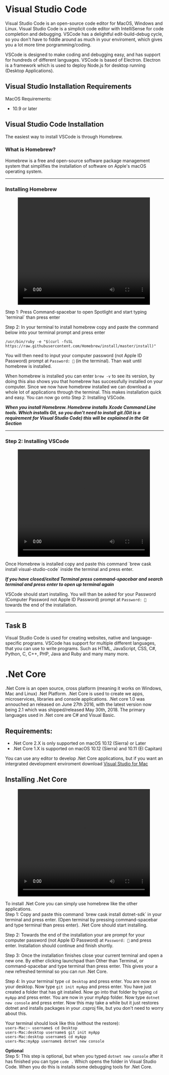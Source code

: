 # Visual Studio Code
Visual Studio Code is an open-source code editor for MacOS, Windows and Linux. Visual Studio Code is a simplicit code editor with IntelliSense for code completion and debugging. VSCode has a delightful edit-build-debug cycle, so you don't have to fiddle around as much in your enviroment, which gives you a lot more time porgramming/coding.

VSCode is designed to make coding and debugging easy, and has support for hundreds of different languages. VSCode is based of Electron. Electron is a framework which is used to deploy Node.js for desktop running (Desktop Applications).

## Visual Studio Installation Requirements
MacOS Requirements:
- 10.9 or later

## Visual Studio Code Installation
The easiest way to install VSCode is through Homebrew.

### What is Homebrew?
Homebrew is a free and open-source software package management system that simplifies the installation of software on Apple's macOS operating system. 

---

### Installing Homebrew
<figure class="video_container">
  <video width="420" height="340" border="5" autoplay="true" loop="true">
    <source src="videos/hombrew-install.mp4" type="video/mp4">
  </video>
</figure>
Step 1: Press Command-spacebar to open Spotlight and start typing `terminal` than press enter

Step 2: In your terminal to install homebrew copy and paste the command below into your terminal prompt and press enter

`
/usr/bin/ruby -e "$(curl -fsSL https://raw.githubusercontent.com/Homebrew/install/master/install)" 
`

You will then need to input your computer password (not Apple ID Password) prompt at `Password: 🔑` (in the terminal). Than wait until homebrew is installed. 

When homebrew is installed you can enter `brew -v` to see its version, by doing this also shows you that homebrew has successfully installed on your computer. Since we now have homebrew installed we can download a whole lot of applications through the terminal. This makes installation quick and easy. You can now go onto Step 2: Installing VSCode.

***When you install Homebrew. Homebrew installs Xcode Command Line tools. Which installs Git, so you don't need to install git.(Git is a requirement for Visual Studio Code) this will be explained in the Git Section***

---

### Step 2: Installing VSCode
<figure class="video_container">
  <video width="420" height="340" border="5" autoplay="true" loop="true">
    <source src="videos/VSCODE.mp4" type="video/mp4">
  </video>
</figure>
Once Homebrew is installed copy and paste this command `brew cask install visual-studio-code` inside the terminal and press enter.

***If you have closed/exited Terminal press command-spacebar and search terminal and press enter to open up terminal again***

VSCode should start installing. You will than be asked for your Password (Computer Password not Apple ID Password) prompt at `Password: 🔑` towards the end of the installation.

---
## Task B
Visual Studio Code is used for creating websites, native and language-specific programs. VSCode has support for multiple different languages, that you can use to write programs. Such as HTML, JavaScript, CSS, C#, Python, C, C++, PHP, Java and Ruby and many many more. 

# .Net Core
.Net Core is an open source, cross platform (meaning it works on Windows, Mac and Linux) .Net Platform. .Net Core is used to create we apps, microservices, libraries and console applications. .Net core 1.0 was annouched an released on June 27th 2016, with the latest version now being 2.1 which was shipped/released May 30th, 2018. The primary languages used in .Net core are C# and Visual Basic.

## Requirements:
 - .Net Core 2.X is only supported on macOS 10.12 (Sierra) or Later
 - .Net Core 1.X is supported on macOS 10.12 (Sierra) and 10.11 (El Capitan)

You can use any editor to develop .Net Core applications, but if you want an intergrated development enviroment download <a href="https://visualstudio.microsoft.com/vs/mac/" target="_blank">Visual Studio for Mac</a>

## Installing .Net Core
<figure class="video_container">
  <video width="420" height="340" border="5" autoplay="true" loop="true">
    <source src="videos/dotnet-install.mp4" type="video/mp4">
  </video>
</figure>
To install .Net Core you can simply use homebrew like the other applications.
<br>
Step 1: Copy and paste this command `brew cask install dotnet-sdk` in your terminal and press enter. (Open terminal by pressing command-spacebar and type terminal than press enter). .Net Core should start installing.

Step 2: Towards the end of the installation your are prompt for your computer password (not Apple ID Password) at `Password: 🔑` and press enter. Installation should continue and finish shortly.

Step 3: Once the installation finishes close your current terminal and open a new one. By either clicking launchpad than Other than Terminal, or command-spacebar and type terminal than press enter. This gives your a new refreshed terminal so you can run .Net Core.

Step 4: In your terminal type `cd Desktop` and press enter. You are now on your desktop. Now type `git init myApp` and press enter. You have just created a folder that has git installed. Now go into that folder by typing `cd myApp` and press enter. You are now in your myApp folder. Now type `dotnet new console` and press enter. Now this may take a while but it just restores dotnet and installs packages in your .csproj file, but you don't need to worry about this.

Your terminal should look like this (without the restore):
<br>
`users-Mac:~ username$ cd Desktop` 
<br>
`users-Mac:desktop username$ git init myApp`
<br>
`users-Mac:desktop username$ cd myApp`
<br>
`users-Mac:myApp username$ dotnet new console`


**Optional**
<br>
Step 5: This step is optional, but when you typed `dotnet new console` after it has finished you can type `code .` Which opens the folder in Visual Studio Code. When you do this is installs some debugging tools for .Net Core.


<link href="styles.css" rel="stylesheet">
 